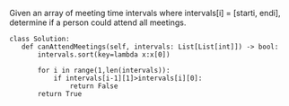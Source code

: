 Given an array of meeting time intervals where intervals[i] = [starti, endi], determine if a person could attend all meetings.

```
class Solution:
   def canAttendMeetings(self, intervals: List[List[int]]) -> bool:
       intervals.sort(key=lambda x:x[0])

       for i in range(1,len(intervals)):
           if intervals[i-1][1]>intervals[i][0]:
               return False
       return True

```
